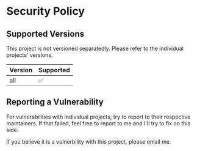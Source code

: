 # Security Policy

## Supported Versions

This project is not versioned separatedly. Please refer to the individual projects' versions.

| Version | Supported          |
| ------- | ------------------ |
| all     | :white_check_mark: |


## Reporting a Vulnerability

For vulnerabilities with individual projects, try to report to their respective maintainers.
If that failed, feel free to report to me and I'll try to fix on this side.

If you believe it is a vulnerbility with this project, please email me.
